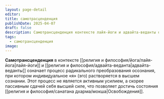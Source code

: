 ```yaml
---
layout: page-detail
editor: 
title: самотрасценденция
publishDate: 2025-04-07
draft: false
description: Самотрансценденция контексте лайя-йоги и адвайта-веданты означает процесс радикального преобразования осознания, при котором индивидуальное «я» (эго) растворяется в высшем сознании. Этот процесс не является активным усилием, а скорее пассивным сдачей себя высшей силе, что позволяет достичь состояния освобождения.
tags:
  - самотрансценденция
image:
---
```

**Самотрансценденция** в контексте [[религия и философия/йога/лайя-йога|лайя-йоги]] и [[религия и философия/адвайта-веданта|адвайта-веданты]] означает процесс радикального преобразования осознания, при котором индивидуальное «я» (эго) растворяется в высшем сознании. Этот процесс не является активным усилием, а скорее пассивным сдачей себя высшей силе, что позволяет достичь состояния [[религия и философия/санатана дхарма/мокша|Освобождения]].